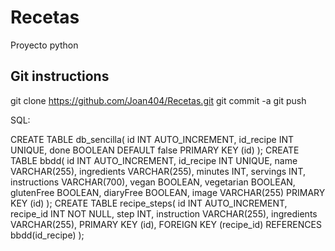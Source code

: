 # Recetas
Proyecto python


## Git instructions
git clone https://github.com/Joan404/Recetas.git
git commit -a
git push

SQL:

CREATE TABLE db_sencilla(
    id INT AUTO_INCREMENT,
    id_recipe INT UNIQUE,
    done BOOLEAN DEFAULT false
    PRIMARY KEY (id)
);
CREATE TABLE bbdd(
    id INT AUTO_INCREMENT,
    id_recipe INT UNIQUE,
    name VARCHAR(255),
    ingredients VARCHAR(255),
    minutes INT,
    servings INT,
    instructions VARCHAR(700),
    vegan BOOLEAN,
    vegetarian BOOLEAN,
    glutenFree BOOLEAN,
    diaryFree BOOLEAN,
    image VARCHAR(255)
    PRIMARY KEY (id)
);
CREATE TABLE recipe_steps(
	id INT AUTO_INCREMENT,
    recipe_id INT NOT NULL,
    step INT,
    instruction VARCHAR(255),
    ingredients VARCHAR(255),
    PRIMARY KEY (id),
    FOREIGN KEY (recipe_id) REFERENCES bbdd(id_recipe)
);
